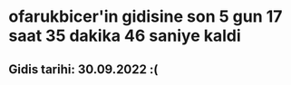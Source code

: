 # ofarukbicer'in gidisine son 5 gun 17 saat 35 dakika 46 saniye kaldi

## Gidis tarihi: 30.09.2022 :(